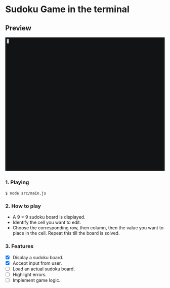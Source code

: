 # Sudoku Game in the terminal

## Preview

![Demo gif - generated by asciinema](demo.gif)

### 1. Playing

```console
$ node src/main.js
```

### 2. How to play

- A 9 × 9 sudoku board is displayed.
- Identify the cell you want to edit.
- Choose the corresponding row, then column, then the value you want to place in the cell. Repeat this till the board is solved.

### 3. Features

- [x] Display a sudoku board.
- [x] Accept input from user.
- [ ] Load an actual sudoku board.
- [ ] Highlight errors.
- [ ] Implement game logic.
